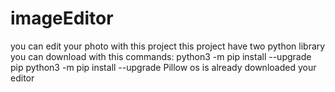 # imageEditor
you can edit your photo with this project
this project have two python library you can download with this commands:
python3 -m pip install --upgrade pip
python3 -m pip install --upgrade Pillow
os is already downloaded your editor
